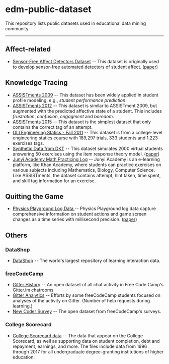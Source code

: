 # edm-public-dataset
This repository lists public datasets used in educational data mining community.

----

## Affect-related
- [Sensor-Free Affect Detectors Dataset](https://sites.google.com/site/abotelho777/research/studying-affect-dynamics-and-chronometry-using-sensor-free-detectors) -- This dataset is originally used to develop sensor-free automated detectors of student affect. ([paper](http://educationaldatamining.org/files/conferences/EDM2018/papers/EDM2018_paper_98.pdf))

## Knowledge Tracing
- [ASSISTments 2009](https://sites.google.com/site/assistmentsdata/home/assistment-2009-2010-data) -- This dataset has been widely applied in student profile modeling, e.g., _student performance prediction_. 
- [ASSISTments 2012](https://sites.google.com/site/assistmentsdata/home/2012-13-school-data-with-affect) -- This dataset is similar to ASSISTment 2009, but augmented with the predicted affective state of a student. This includes _frustration_, _confusion_, _engagment_ and _boredom_.
- [ASSISTments 2015](https://sites.google.com/site/assistmentsdata/home/2015-assistments-skill-builder-data) -- This dataset is the simplest dataset that only contains the correct tag of an attempt.
- [OLI Engineering Statics - Fall 2011](https://pslcdatashop.web.cmu.edu/DatasetInfo?datasetId=507) -- This dataset is from a college-level engineering statics course with 189,297 trials, 333 students and 1,223 exercises tags.
- [Synthetic Data from DKT](https://github.com/chrispiech/DeepKnowledgeTracing/tree/master/data/synthetic) -- This dataset simulates 2000 virtual students answering 50 exercises using the item response theory model. ([paper](https://stanford.edu/~cpiech/bio/papers/deepKnowledgeTracing.pdf))
- [Junyi Academy Math Practicing Log](https://pslcdatashop.web.cmu.edu/DatasetInfo?datasetId=1198) -- Junyi Academy is an e-learning platform, like Khan Academy, where students can practice exercises on various subjects including Mathematics, Biology, Computer Science. Like ASSISTments, the dataset contains attempt, hint taken, time spent, and skill tag information for an exercise.

## Quitting the Game
- [Physics Playground Log Data ](https://upenn.app.box.com/s/4ocucflaehd7c51lbxx96heikcjtcwz1) -- Physics Playground log data capture comprehensive information on student actions and game screen changes as a time series with millisecond precision. ([paper](http://educationaldatamining.org/files/conferences/EDM2018/papers/EDM2018_paper_39.pdf))

## Others
### DataShop
- [DataShop](https://pslcdatashop.web.cmu.edu/index.jsp?datasets=public) -- The world's largest repository of learning interaction data.

### freeCodeCamp
- [Gitter History](https://github.com/freeCodeCamp/open-data/tree/master/gitter-history) -- An open dataset of all chat activity in Free Code Camp's Gitter.im chatrooms
- [Gitter Analytics](https://github.com/freeCodeCamp/open-data/tree/master/gitter-analytics) -- Efforts by some freeCodeCamp students focused on analyses of the activity on Gitter. (Number of help requests during learning.)
- [New Coder Survey](https://github.com/freeCodeCamp/open-data/tree/master/new-coder-surveys) -- The open dataset from freeCodeCamp's surveys.

### College Scorecard
-  [College Scorecard data](https://collegescorecard.ed.gov/data/) -- The data that appear on the College Scorecard, as well as supporting data on student completion, debt and repayment, earnings, and more. The files include data from 1996 through 2017 for all undergraduate degree-granting institutions of higher education.

